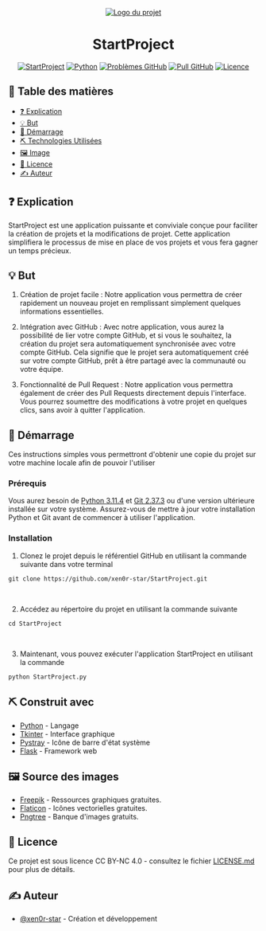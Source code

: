 <p align="center">
  <a href="" rel="noopener">
    <img src="https://i.imgur.com/Zv1AHu4.png" alt="Logo du projet" class="logo"></a>
</p>
<h1 align="center">StartProject</h1>

<div align="center">

[![StartProject](https://img.shields.io/badge/site-StartProject-red.svg)](https://xen0r-star.github.io/StartProject/)
[![Python](https://img.shields.io/badge/Python-V3.11.4-yellow.svg)](https://www.python.org/)
[![Problèmes GitHub](https://img.shields.io/github/issues/xen0r-star/StartProject.svg)](https://github.com/xen0r-star/StartProject/issues)
[![Pull GitHub](https://img.shields.io/github/issues-pr/xen0r-star/StartProject.svg)](https://github.com/xen0r-star/StartProject/pulls)
[![Licence](https://img.shields.io/badge/licence-CC_BY--NC_4.0-blue.svg)](LICENSE.md)

</div>

## 📝 Table des matières

- [❓ Explication](#Explication)
- [💡 But](#But)
- [🏁 Démarrage](#Demarrage)
- [⛏️ Technologies Utilisées](#Technologies)
- [🖼️ Image](#Image)
- [📜 Licence](#Licence)
- [✍️ Auteur](#Auteur)

## ❓ Explication <a name = "Explication"></a>

StartProject est une application puissante et conviviale conçue pour faciliter la création de projets et la modifications de projet. Cette application simplifiera le processus de mise en place de vos projets et vous fera gagner un temps précieux.

## 💡 But <a name = "But"></a>

1. Création de projet facile : Notre application vous permettra de créer rapidement un nouveau projet en remplissant simplement quelques informations essentielles.

2. Intégration avec GitHub : Avec notre application, vous aurez la possibilité de lier votre compte GitHub, et si vous le souhaitez, la création du projet sera automatiquement synchronisée avec votre compte GitHub. Cela signifie que le projet sera automatiquement créé sur votre compte GitHub, prêt à être partagé avec la communauté ou votre équipe.

3. Fonctionnalité de Pull Request : Notre application vous permettra également de créer des Pull Requests directement depuis l'interface. Vous pourrez soumettre des modifications à votre projet en quelques clics, sans avoir à quitter l'application.


## 🏁 Démarrage <a name = "Demarrage"></a>

Ces instructions simples vous permettront d'obtenir une copie du projet sur votre machine locale afin de pouvoir l'utiliser
### Prérequis

Vous aurez besoin de [Python 3.11.4](https://www.python.org/) et [Git 2.37.3](https://git-scm.com/) ou d'une version ultérieure installée sur votre système. Assurez-vous de mettre à jour votre installation Python et Git avant de commencer à utiliser l'application.

### Installation

1. Clonez le projet depuis le référentiel GitHub en utilisant la commande suivante dans votre terminal
```
git clone https://github.com/xen0r-star/StartProject.git
```
<br>

2. Accédez au répertoire du projet en utilisant la commande suivante
```
cd StartProject
```
<br>

3. Maintenant, vous pouvez exécuter l'application StartProject en utilisant la commande
```
python StartProject.py
```

## ⛏️ Construit avec <a name = "Technologies"></a>

- [Python](https://www.python.org/) - Langage
- [Tkinter](https://www.python.org/) - Interface graphique
- [Pystray](https://pystray.readthedocs.io/) - Icône de barre d'état système
- [Flask](https://flask.palletsprojects.com/) - Framework web

## 🖼️ Source des images <a name = "Image"></a>
- [Freepik](https://fr.freepik.com/) - Ressources graphiques gratuites.
- [Flaticon](https://www.flaticon.com/) - Icônes vectorielles gratuites.
- [Pngtree](https://pngtree.com/freebackground/dark-vector-abstract-background_1159556.html) -  Banque d'images gratuits.

## 📜 Licence <a name = "Licence"></a>
Ce projet est sous licence CC BY-NC 4.0 - consultez le fichier [LICENSE.md](LICENSE.md) pour plus de détails.

## ✍️ Auteur <a name = "Auteur"></a>

- [@xen0r-star](https://github.com/xen0r-star) - Création et développement 